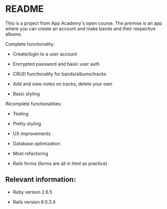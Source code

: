 # README

This is a project from App Academy's open course. The premise is an app where you can create an account and
make bands and their respective albums.

Complete functionality:

* Create/login to a user account

* Encrypted password and basic user auth

* CRUD functionality for bands/albums/tracks

* Add and view notes on tracks, delete your own

* Basic styling


INcomplete functionalities:

* Testing

* Pretty styling

* UX improvements

* Database optimization

* Most refactoring

* Rails forms (forms are all in html as practice)


## Relevant information:

* Ruby version 2.6.5

* Rails version 6.0.3.4
